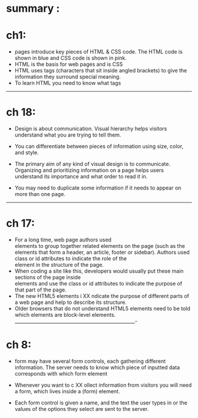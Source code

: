 # summary :

# ch1:
* pages introduce key pieces of HTML &
CSS code. The HTML code is shown in blue and CSS
code is shown in pink.
* HTML is the basis for web pages and is CSS
* HTML uses tags (characters that sit inside angled
brackets) to give the information they surround special
meaning.
* To learn HTML you need to know what tags 
_____________________________________________
# ch 18:

* Design is about communication. Visual hierarchy helps
visitors understand what you are trying to tell them.

* You can differentiate between pieces of information
using size, color, and style.
* The primary aim of any kind of visual design
is to communicate. Organizing and prioritizing
information on a page helps users understand
its importance and what order to read it in.
* You may need to duplicate some
information if it needs to appear
on more than one page.
_____________________________________________
# ch 17:
* For a long time, web page authors used <div> elements to group
together related elements on the page (such as the elements that form a
header, an article, footer or sidebar). Authors used class or id attributes
to indicate the role of the <div> element in the structure of the page.
* When coding a site like this,
developers would usually put
these main sections of the page
inside <div> elements and use
the class or id attributes to
indicate the purpose of that part
of the page.
* The new HTML5 elements i XX ndicate the purpose of
different parts of a web page and help to describe
its structure.
* Older browsers that do not understand HTML5
elements need to be told which elements are
block-level elements.
___________________________________________________-
# ch 8:
* form may have several form controls, each
gathering different information. The server
needs to know which piece of inputted data
corresponds with which form element

* Whenever you want to c XX ollect information from
visitors you will need a form, which lives inside a
(form)  element.

* Each form control is given a name, and the text the
user types in or the values of the options they select
are sent to the server.
